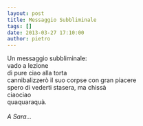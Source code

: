 ```yaml
---
layout: post
title: Messaggio Subbliminale
tags: []
date: 2013-03-27 17:10:00
author: pietro
---
```

Un messaggio subbliminale:<br/>vado a lezione<br/>dì pure ciao alla torta<br/>cannibalizzerò il suo corpse con gran piacere<br/>spero di vederti stasera, ma chissà<br/>ciaociao<br/>quaquaraquà.<br/><br/><i>A Sara...</i>
